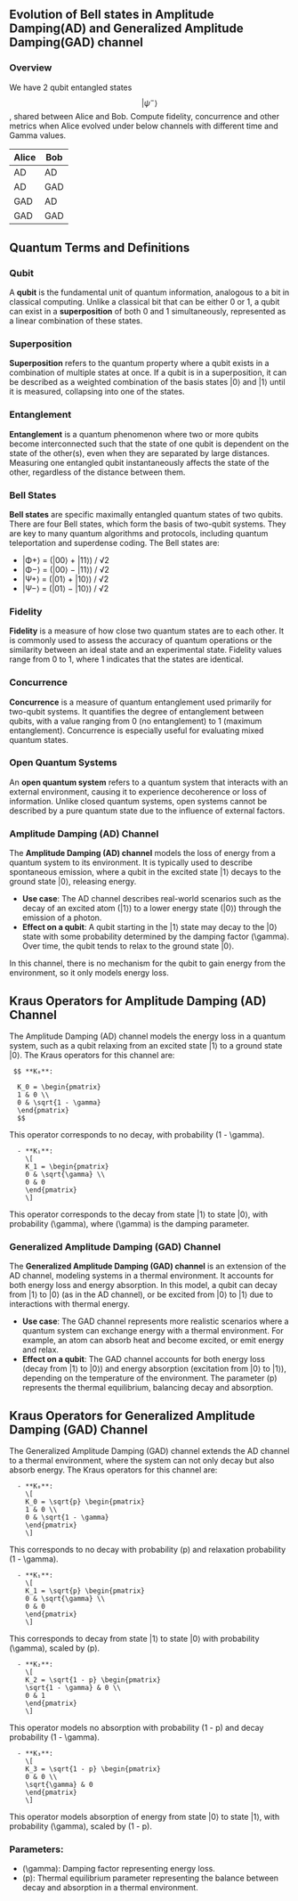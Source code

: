 ## Evolution of Bell states in Amplitude Damping(AD) and Generalized Amplitude Damping(GAD) channel

### Overview 
   We have 2 qubit entangled states $$|\psi^-\rangle$$, shared between Alice and Bob.
   Compute fidelity, concurrence and other metrics when Alice evolved under below channels with different time and Gamma values.

   | Alice | Bob |
|-------|-----|
| AD    | AD  |
| AD    | GAD |
| GAD   | AD  |
| GAD   | GAD |


## Quantum Terms and Definitions

### Qubit
A **qubit** is the fundamental unit of quantum information, analogous to a bit in classical computing. Unlike a classical bit that can be either 0 or 1, a qubit can exist in a **superposition** of both 0 and 1 simultaneously, represented as a linear combination of these states.

### Superposition
**Superposition** refers to the quantum property where a qubit exists in a combination of multiple states at once. If a qubit is in a superposition, it can be described as a weighted combination of the basis states |0⟩ and |1⟩ until it is measured, collapsing into one of the states.

### Entanglement
**Entanglement** is a quantum phenomenon where two or more qubits become interconnected such that the state of one qubit is dependent on the state of the other(s), even when they are separated by large distances. Measuring one entangled qubit instantaneously affects the state of the other, regardless of the distance between them.

### Bell States
**Bell states** are specific maximally entangled quantum states of two qubits. There are four Bell states, which form the basis of two-qubit systems. They are key to many quantum algorithms and protocols, including quantum teleportation and superdense coding. The Bell states are:
- |Φ+⟩ = (|00⟩ + |11⟩) / √2
- |Φ−⟩ = (|00⟩ − |11⟩) / √2
- |Ψ+⟩ = (|01⟩ + |10⟩) / √2
- |Ψ−⟩ = (|01⟩ − |10⟩) / √2



### Fidelity
**Fidelity** is a measure of how close two quantum states are to each other. It is commonly used to assess the accuracy of quantum operations or the similarity between an ideal state and an experimental state. Fidelity values range from 0 to 1, where 1 indicates that the states are identical.

### Concurrence
**Concurrence** is a measure of quantum entanglement used primarily for two-qubit systems. It quantifies the degree of entanglement between qubits, with a value ranging from 0 (no entanglement) to 1 (maximum entanglement). Concurrence is especially useful for evaluating mixed quantum states.

### Open Quantum Systems
An **open quantum system** refers to a quantum system that interacts with an external environment, causing it to experience decoherence or loss of information. Unlike closed quantum systems, open systems cannot be described by a pure quantum state due to the influence of external factors.

### Amplitude Damping (AD) Channel
The **Amplitude Damping (AD) channel** models the loss of energy from a quantum system to its environment. It is typically used to describe spontaneous emission, where a qubit in the excited state |1⟩ decays to the ground state |0⟩, releasing energy.

- **Use case**: The AD channel describes real-world scenarios such as the decay of an excited atom (|1⟩) to a lower energy state (|0⟩) through the emission of a photon.
- **Effect on a qubit**: A qubit starting in the |1⟩ state may decay to the |0⟩ state with some probability determined by the damping factor \(\gamma\). Over time, the qubit tends to relax to the ground state |0⟩.
  
In this channel, there is no mechanism for the qubit to gain energy from the environment, so it only models energy loss.


## Kraus Operators for Amplitude Damping (AD) Channel

The Amplitude Damping (AD) channel models the energy loss in a quantum system, such as a qubit relaxing from an excited state |1⟩ to a ground state |0⟩. The Kraus operators for this channel are:

     $$ **K₀**: 
      
      K_0 = \begin{pmatrix}
      1 & 0 \\
      0 & \sqrt{1 - \gamma}
      \end{pmatrix}
      $$
     
  This operator corresponds to no decay, with probability \(1 - \gamma\).

      - **K₁**: 
        \[
        K_1 = \begin{pmatrix}
        0 & \sqrt{\gamma} \\
        0 & 0
        \end{pmatrix}
        \]
  
  This operator corresponds to the decay from state |1⟩ to state |0⟩, with probability \(\gamma\), where \(\gamma\) is the damping parameter.

### Generalized Amplitude Damping (GAD) Channel
The **Generalized Amplitude Damping (GAD) channel** is an extension of the AD channel, modeling systems in a thermal environment. It accounts for both energy loss and energy absorption. In this model, a qubit can decay from |1⟩ to |0⟩ (as in the AD channel), or be excited from |0⟩ to |1⟩ due to interactions with thermal energy.

- **Use case**: The GAD channel represents more realistic scenarios where a quantum system can exchange energy with a thermal environment. For example, an atom can absorb heat and become excited, or emit energy and relax.
- **Effect on a qubit**: The GAD channel accounts for both energy loss (decay from |1⟩ to |0⟩) and energy absorption (excitation from |0⟩ to |1⟩), depending on the temperature of the environment. The parameter \(p\) represents the thermal equilibrium, balancing decay and absorption.


## Kraus Operators for Generalized Amplitude Damping (GAD) Channel

The Generalized Amplitude Damping (GAD) channel extends the AD channel to a thermal environment, where the system can not only decay but also absorb energy. The Kraus operators for this channel are:

      - **K₀**:
        \[
        K_0 = \sqrt{p} \begin{pmatrix}
        1 & 0 \\
        0 & \sqrt{1 - \gamma}
        \end{pmatrix}
        \]

  This corresponds to no decay with probability \(p\) and relaxation probability \(1 - \gamma\).

      - **K₁**:
        \[
        K_1 = \sqrt{p} \begin{pmatrix}
        0 & \sqrt{\gamma} \\
        0 & 0
        \end{pmatrix}
        \]

  This corresponds to decay from state |1⟩ to state |0⟩ with probability \(\gamma\), scaled by \(p\).

      - **K₂**:
        \[
        K_2 = \sqrt{1 - p} \begin{pmatrix}
        \sqrt{1 - \gamma} & 0 \\
        0 & 1
        \end{pmatrix}
        \]

  This operator models no absorption with probability \(1 - p\) and decay probability \(1 - \gamma\).

      - **K₃**:
        \[
        K_3 = \sqrt{1 - p} \begin{pmatrix}
        0 & 0 \\
        \sqrt{\gamma} & 0
        \end{pmatrix}
        \]

  This operator models absorption of energy from state |0⟩ to state |1⟩, with probability \(\gamma\), scaled by \(1 - p\).

### Parameters:
- \(\gamma\): Damping factor representing energy loss.
- \(p\): Thermal equilibrium parameter representing the balance between decay and absorption in a thermal environment.

